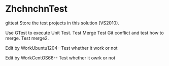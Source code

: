 ZhchnchnTest
============
gittest
Store the test projects in this solution (VS2010).

Use GTest to execute Unit Test.
Test Merge
Test Git conflict and test how to merge.
Test merge2.

Edit by WorkUbuntu1204--Test whether it work or not

Edit by WorkCentOS66-- Test whether it owrk or not

